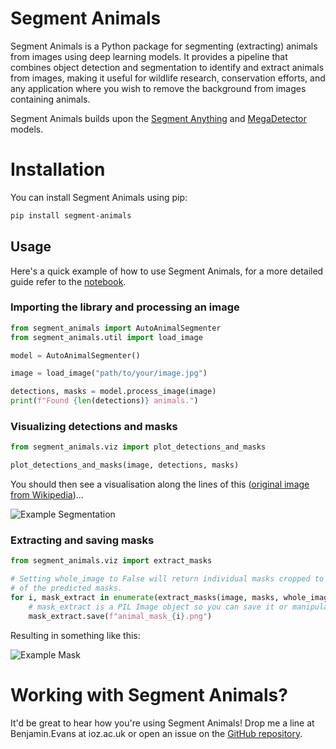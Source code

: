 # Segment Animals

Segment Animals is a Python package for segmenting (extracting) animals from images using deep learning models. It provides a pipeline that combines object detection and segmentation to identify and extract animals from images, making it useful for wildlife research, conservation efforts, and any application where you wish to remove the background from images containing animals.

Segment Animals builds upon the [Segment Anything](https://github.com/facebookresearch/segment-anything) and [MegaDetector](https://github.com/agentmorris/MegaDetector/blob/main/getting-started.md) models.

# Installation

You can install Segment Animals using pip:

```bash
pip install segment-animals
```

## Usage

Here's a quick example of how to use Segment Animals, for a more detailed guide refer to the [notebook](./notebook.ipynb).

### Importing the library and processing an image

```python
from segment_animals import AutoAnimalSegmenter
from segment_animals.util import load_image

model = AutoAnimalSegmenter()

image = load_image("path/to/your/image.jpg")

detections, masks = model.process_image(image)
print(f"Found {len(detections)} animals.")
```

### Visualizing detections and masks

```python
from segment_animals.viz import plot_detections_and_masks

plot_detections_and_masks(image, detections, masks)
```

You should then see a visualisation along the lines of this ([original image from Wikipedia](https://commons.wikimedia.org/wiki/File:Camouflaged_Predator.jpg))...

![Example Segmentation](./example_viz.png)

### Extracting and saving masks

```python
from segment_animals.viz import extract_masks

# Setting whole_image to False will return individual masks cropped to the extent
# of the predicted masks.
for i, mask_extract in enumerate(extract_masks(image, masks, whole_image=False)):
    # mask_extract is a PIL Image object so you can save it or manipulate it further
    mask_extract.save(f"animal_mask_{i}.png")
```

Resulting in something like this:

![Example Mask](./example_extract.png)

# Working with Segment Animals?

It'd be great to hear how you're using Segment Animals! Drop me a line at Benjamin.Evans at ioz.ac.uk or open an issue on the [GitHub repository](https://github.com/bencevans/segment-animals/issues).